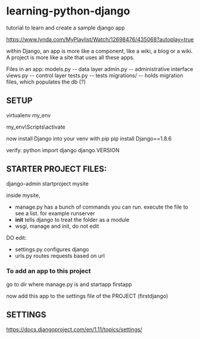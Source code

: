 # learning-python-django
tutorial to learn and create a sample django app


https://www.lynda.com/MyPlaylist/Watch/12698476/435068?autoplay=true

within Django, an app is more like a component, like a wiki, a blog or a wiki. A project is more like a site that uses all these apps. 

Files in an app:
models.py -- data layer
admin.py -- administrative interface
views.py -- control layer
tests.py -- tests
migrations/ -- holds migration files, which populates the db (?)

## SETUP

virtualenv my_env

my_env\Scripts\activate

now install Django into your venv with pip
pip install Django==1.8.6

verify:
python
    import django 
    django.VERSION


## STARTER PROJECT FILES:
django-admin startproject mysite

inside mysite, 
* manage.py has a bunch of commands you can run. execute the file to see a list. for example runserver
* __init__ tells django to treat the folder as a module
* wsgi, manage and init, do not edit

DO edit:
* settings.py configures django
* urls.py routes requests based on url

### To add an app to this project

go to dir where manage.py is and startapp firstapp

now add this app to the settings file of the PROJECT (firstdjango)

## SETTINGS

https://docs.djangoproject.com/en/1.11/topics/settings/